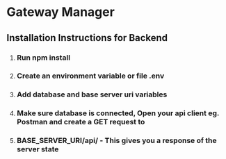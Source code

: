 # Gateway Manager

## Installation Instructions for Backend

1. ### Run npm install

2. ### Create an environment variable or file .env

3. ### Add database and base server uri variables

4. ### Make sure database is connected, Open your api client eg. Postman and create a GET request to

5. ### BASE_SERVER_URI/api/ - This gives you a response of the server state
